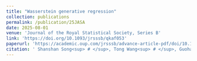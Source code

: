 ```yaml
---
title: "Wasserstein generative regression"
collection: publications
permalink: /publication/25JASA
date: 2025-08-01
venue: 'Journal of the Royal Statistical Society, Series B'
link: 'https://doi.org/10.1093/jrsssb/qkaf053'
paperurl: 'https://academic.oup.com/jrsssb/advance-article-pdf/doi/10.1093/jrsssb/qkaf053/64119413/qkaf053.pdf'
citation: ' Shanshan Song<sup> # </sup>, Tong Wang<sup> # </sup>, Guohao Shen, Yuanyuan Lin*, and Jian Huang. (2025). &quot; Wasserstein generative regression.&quot; <i> Journal of the Royal Statistical Society, Series B. In press.</i>.'
---
```

